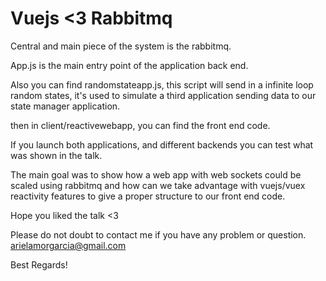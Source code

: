# Vuejs <3 Rabbitmq

Central and main piece of the system is the rabbitmq.

App.js is the main entry point of the application back end.

Also you can find randomstateapp.js, this script will send in a infinite loop random states, it's used to simulate a third application sending data to our state manager application.

then in client/reactivewebapp, you can find the front end code. 

If you launch both applications, and different backends you can test what was shown in the talk.

The main goal was to show how a web app with web sockets could be scaled using rabbitmq and how can we take advantage with vuejs/vuex reactivity features to give a proper structure to our front end code.

Hope you liked the talk <3

Please do not doubt to contact me if you have any problem or question. arielamorgarcia@gmail.com

Best Regards! 